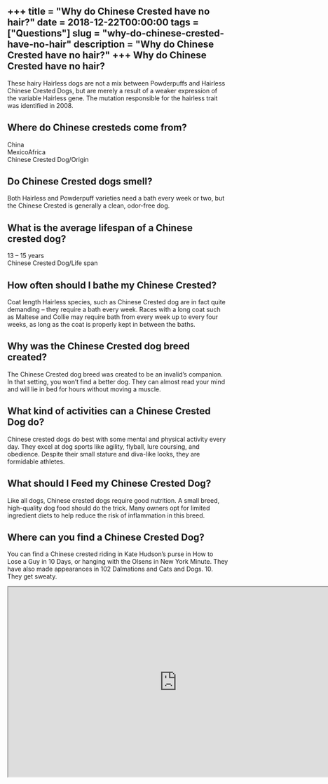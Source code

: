 +++
title = "Why do Chinese Crested have no hair?"
date = 2018-12-22T00:00:00
tags = ["Questions"]
slug = "why-do-chinese-crested-have-no-hair"
description = "Why do Chinese Crested have no hair?"
+++
Why do Chinese Crested have no hair?
------------------------------------

These hairy Hairless dogs are not a mix between Powderpuffs and Hairless Chinese Crested Dogs, but are merely a result of a weaker expression of the variable Hairless gene. The mutation responsible for the hairless trait was identified in 2008.

Where do Chinese cresteds come from?
------------------------------------

 China  
MexicoAfrica  
Chinese Crested Dog/Origin

Do Chinese Crested dogs smell?
------------------------------

Both Hairless and Powderpuff varieties need a bath every week or two, but the Chinese Crested is generally a clean, odor-free dog.

What is the average lifespan of a Chinese crested dog?
------------------------------------------------------

13 – 15 years  
Chinese Crested Dog/Life span

How often should I bathe my Chinese Crested?
--------------------------------------------

Coat length Hairless species, such as Chinese Crested dog are in fact quite demanding – they require a bath every week. Races with a long coat such as Maltese and Collie may require bath from every week up to every four weeks, as long as the coat is properly kept in between the baths.

Why was the Chinese Crested dog breed created?
----------------------------------------------

The Chinese Crested dog breed was created to be an invalid’s companion. In that setting, you won’t find a better dog. They can almost read your mind and will lie in bed for hours without moving a muscle.

What kind of activities can a Chinese Crested Dog do?
-----------------------------------------------------

Chinese crested dogs do best with some mental and physical activity every day. They excel at dog sports like agility, flyball, lure coursing, and obedience. Despite their small stature and diva-like looks, they are formidable athletes.

What should I Feed my Chinese Crested Dog?
------------------------------------------

Like all dogs, Chinese crested dogs require good nutrition. A small breed, high-quality dog food should do the trick. Many owners opt for limited ingredient diets to help reduce the risk of inflammation in this breed.

Where can you find a Chinese Crested Dog?
-----------------------------------------

You can find a Chinese crested riding in Kate Hudson’s purse in How to Lose a Guy in 10 Days, or hanging with the Olsens in New York Minute. They have also made appearances in 102 Dalmations and Cats and Dogs. 10. They get sweaty.

<iframe allow="accelerometer; autoplay; clipboard-write; encrypted-media; gyroscope; picture-in-picture" allowfullscreen="" class="__youtube_prefs__  epyt-is-override  no-lazyload" data-no-lazy="1" data-origheight="433" data-origwidth="770" data-skipgform_ajax_framebjll="" height="433" id="_ytid_81781" loading="lazy" src="https://www.youtube.com/embed/dahgjKWjKsc?enablejsapi=1&autoplay=0&cc_load_policy=0&cc_lang_pref=&iv_load_policy=1&loop=0&modestbranding=0&rel=1&fs=1&playsinline=0&autohide=2&theme=dark&color=red&controls=1&" title="YouTube player" width="770"></iframe>